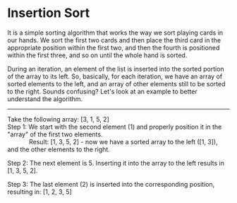 # Insertion Sort

It is a simple sorting algorithm that works the way we sort playing cards in our hands. We sort the first two cards and then place the third card in the appropriate position within the first two, and then the fourth is positioned within the first three, and so on until the whole hand is sorted.

During an iteration, an element of the list is inserted into the sorted portion of the array to its left. So, basically, for each iteration, we have an array of sorted elements to the left, and an array of other elements still to be sorted to the right.
Sounds confusing? Let's look at an example to better understand the algorithm.
<hr>
Take the following array: [3, 1, 5, 2]<br>
Step 1: We start with the second element (1) and properly position it in the "array" of the first two elements.<br>
&ensp;&ensp;&ensp;&ensp;&ensp;&ensp;&ensp;Result: [1, 3, 5, 2] - now we have a sorted array to the left ([1, 3]), and the other elements to the right. 

Step 2: The next element is 5. Inserting it into the array to the left results in [1, 3, 5, 2].

Step 3: The last element (2) is inserted into the corresponding position, resulting in: [1, 2, 3, 5]